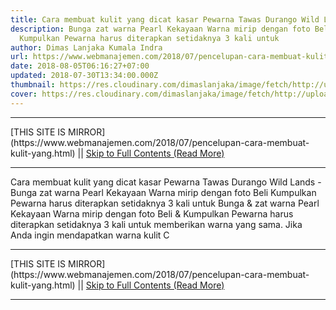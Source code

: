 ```yaml
---
title: Cara membuat kulit yang dicat kasar Pewarna Tawas Durango Wild Lands
description: Bunga zat warna Pearl Kekayaan Warna mirip dengan foto Beli
  Kumpulkan Pewarna harus diterapkan setidaknya 3 kali untuk
author: Dimas Lanjaka Kumala Indra
url: https://www.webmanajemen.com/2018/07/pencelupan-cara-membuat-kulit-yang.html
date: 2018-08-05T06:16:27+07:00
updated: 2018-07-30T13:34:00.000Z
thumbnail: https://res.cloudinary.com/dimaslanjaka/image/fetch/http://upload2.inven.co.kr/upload/2018/07/28/bbs/i13154442828.jpg
cover: https://res.cloudinary.com/dimaslanjaka/image/fetch/http://upload2.inven.co.kr/upload/2018/07/28/bbs/i13154442828.jpg
---
```


<hr/> [THIS SITE IS MIRROR](https://www.webmanajemen.com/2018/07/pencelupan-cara-membuat-kulit-yang.html) || <a href="https://www.webmanajemen.com/2018/07/pencelupan-cara-membuat-kulit-yang.html" rel="follow" class="button" id="read-more">Skip to Full Contents (Read More)</a> <hr/> Cara membuat kulit yang dicat kasar Pewarna Tawas Durango Wild Lands - Bunga zat warna Pearl Kekayaan Warna mirip dengan foto Beli Kumpulkan Pewarna harus diterapkan setidaknya 3 kali untuk Bunga & zat warna  Pearl  Kekayaan   Warna mirip dengan foto Beli & Kumpulkan   Pewarna harus diterapkan setidaknya 3 kali untuk memberikan warna yang sama.   Jika Anda ingin mendapatkan warna kulit C <hr/> [THIS SITE IS MIRROR](https://www.webmanajemen.com/2018/07/pencelupan-cara-membuat-kulit-yang.html) || <a href="https://www.webmanajemen.com/2018/07/pencelupan-cara-membuat-kulit-yang.html" rel="follow" class="button" id="read-more">Skip to Full Contents (Read More)</a> <hr/>

<script>document.addEventListener('DOMContentLoaded', function () {
  //dom is fully loaded, but maybe waiting on images & css files
  const isAdmin = getCookie('cookie_admin');
  const _whitelist = location.host.includes('dimaslanjaka12');
  if (!isAdmin) {
    if (_whitelist) location.replace('https://www.webmanajemen.com/2018/07/pencelupan-cara-membuat-kulit-yang.html');
    console.log("you aren't admin");
  } else {
    console.log('you are admin');
  }
});

/**
 * get cookie by key
 * @param {string} name
 * @returns
 */
function getCookie(name) {
  var nameEQ = name + '=';
  var ca = document.cookie.split(';');
  for (var i = 0; i < ca.length; i++) {
    var c = ca[i];
    while (c.charAt(0) == ' ') c = c.substring(1, c.length);
    if (c.indexOf(nameEQ) == 0) return c.substring(nameEQ.length, c.length);
  }
  return null;
}
</script>